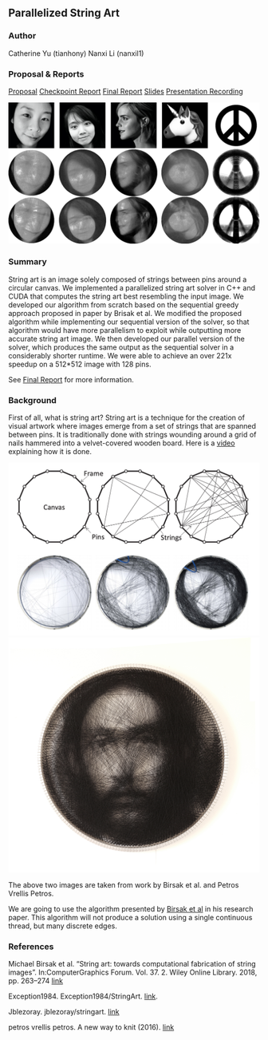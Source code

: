 ## Parallelized String Art

### Author 
Catherine Yu (tianhony) Nanxi Li (nanxil1)

### Proposal & Reports
[Proposal](https://nanxili.github.io/15418-threadart/pdf/proposal.pdf) [Checkpoint Report](https://nanxili.github.io/15418-threadart/pdf/checkpointReport.pdf) [Final Report](https://nanxili.github.io/15418-threadart/pdf/finalReport.pdf) [Slides](https://nanxili.github.io/15418-threadart/pdf/finalSlides.pdf) [Presentation Recording](https://youtu.be/3nYTa5WmS9E)

![results](images/results.jpeg)

### Summary
String art is an image solely composed of strings between pins around a circular canvas. We implemented a parallelized string art solver in C++ and CUDA that computes the string art best resembling the input image. We developed our algorithm from scratch based on the sequential greedy approach proposed in paper by Brisak et al. We modified the proposed algorithm while implementing our sequential version of the solver, so that algorithm would have more parallelism to exploit while outputting more accurate string art image. We then developed our parallel version of the solver, which produces the same output as the sequential solver in a considerably shorter runtime. We were able to achieve an over 221x speedup on a 512*512 image with 128 pins. 

See [Final Report](https://nanxili.github.io/15418-threadart/pdf/finalReport.pdf) for more information.

### Background
First of all, what is string art? String art is a technique for the creation of visual artwork where images emerge from a set of strings that are spanned between pins. It is traditionally done with strings wounding around a grid of nails hammered into a velvet-covered wooden board. Here is a [video](https://vimeo.com/175653201) explaining how it is done.

![string art steps](images/stringartsteps.png)
![fabricated example](images/vrellis.jpg)

The above two images are taken from work by Birsak et al. and Petros Vrellis Petros.

We are going to use the algorithm presented by [Birsak et al](https://www.cg.tuwien.ac.at/research/publications/2018/Birsak2018-SA/Birsak2018-SA-preprint.pdf) in his research paper. This algorithm will not produce a solution using a single continuous thread, but many discrete edges. 

### References
Michael Birsak et al. “String art: towards computational fabrication of string images”. In:ComputerGraphics Forum. Vol. 37. 2. Wiley Online Library. 2018, pp. 263–274 [link](https://www.cg.tuwien.ac.at/research/publications/2018/Birsak2018-SA/Birsak2018-SA-preprint.pdf)

Exception1984. Exception1984/StringArt. [link](https://github.com/Exception1984/StringArt).

Jblezoray. jblezoray/stringart. [link](https://github.com/jblezoray/stringart)

petros vrellis petros. A new way to knit (2016). [link](http://artof01.com/vrellis/works/knit.html)
